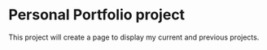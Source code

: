 # Personal Portfolio project

This project will create a page to display my current and previous projects.
